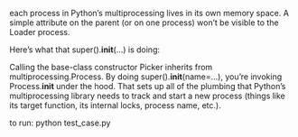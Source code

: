 each process in Python’s multiprocessing lives in its own memory space. A simple attribute on the parent (or on one process) won’t be visible to the Loader process.

Here’s what that super().__init__(…) is doing:

Calling the base-class constructor
Picker inherits from multiprocessing.Process. By doing super().__init__(name=…), you’re invoking Process.__init__ under the hood. That sets up all of the plumbing that Python’s multiprocessing library needs to track and start a new process (things like its target function, its internal locks, process name, etc.).

to run: python test_case.py